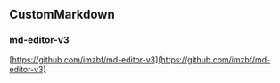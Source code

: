 ## CustomMarkdown

### md-editor-v3
[https://github.com/imzbf/md-editor-v3](https://github.com/imzbf/md-editor-v3)